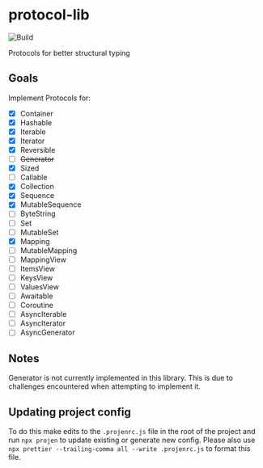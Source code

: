 # protocol-lib

![Build](https://github.com/eganjs/protocol-lib/workflows/ci/badge.svg)

Protocols for better structural typing

## Goals

Implement Protocols for:
- [x] Container
- [x] Hashable
- [x] Iterable
- [x] Iterator
- [x] Reversible
- [ ] ~~Generator~~
- [x] Sized
- [ ] Callable
- [x] Collection
- [x] Sequence
- [x] MutableSequence
- [ ] ByteString
- [ ] Set
- [ ] MutableSet
- [x] Mapping
- [ ] MutableMapping
- [ ] MappingView
- [ ] ItemsView
- [ ] KeysView
- [ ] ValuesView
- [ ] Awaitable
- [ ] Coroutine
- [ ] AsyncIterable
- [ ] AsyncIterator
- [ ] AsyncGenerator

## Notes

Generator is not currently implemented in this library. This is due to challenges encountered when attempting to implement it.

## Updating project config

To do this make edits to the `.projenrc.js` file in the root of the project and run `npx projen` to update existing or generate new config. Please also use `npx prettier --trailing-comma all --write .projenrc.js` to format this file.
